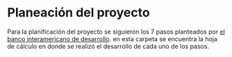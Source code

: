 # Planeación del proyecto

Para la planificación del proyecto se siguieron los 7 pasos planteados por [el banco interamericano de desarrollo](http://www.pm4rglobal.org/). en esta carpeta se encuentra la hoja de cálculo en donde se realizó el desarrollo de cada uno de los pasos.
